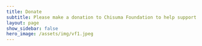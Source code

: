 ```yaml
---
title: Donate
subtitle: Please make a donation to Chisuma Foundation to help support our community service projects.
layout: page
show_sidebar: false
hero_image: /assets/img/vf1.jpeg
---
```

